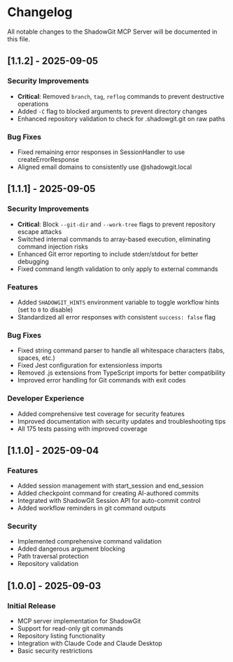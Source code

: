 # Changelog

All notable changes to the ShadowGit MCP Server will be documented in this file.

## [1.1.2] - 2025-09-05

### Security Improvements
- **Critical**: Removed `branch`, `tag`, `reflog` commands to prevent destructive operations
- Added `-C` flag to blocked arguments to prevent directory changes
- Enhanced repository validation to check for .shadowgit.git on raw paths

### Bug Fixes
- Fixed remaining error responses in SessionHandler to use createErrorResponse
- Aligned email domains to consistently use @shadowgit.local

## [1.1.1] - 2025-09-05

### Security Improvements
- **Critical**: Block `--git-dir` and `--work-tree` flags to prevent repository escape attacks
- Switched internal commands to array-based execution, eliminating command injection risks
- Enhanced Git error reporting to include stderr/stdout for better debugging
- Fixed command length validation to only apply to external commands

### Features
- Added `SHADOWGIT_HINTS` environment variable to toggle workflow hints (set to `0` to disable)
- Standardized all error responses with consistent `success: false` flag

### Bug Fixes
- Fixed string command parser to handle all whitespace characters (tabs, spaces, etc.)
- Fixed Jest configuration for extensionless imports
- Removed .js extensions from TypeScript imports for better compatibility
- Improved error handling for Git commands with exit codes

### Developer Experience
- Added comprehensive test coverage for security features
- Improved documentation with security updates and troubleshooting tips
- All 175 tests passing with improved coverage

## [1.1.0] - 2025-09-04

### Features
- Added session management with start_session and end_session
- Added checkpoint command for creating AI-authored commits
- Integrated with ShadowGit Session API for auto-commit control
- Added workflow reminders in git command outputs

### Security
- Implemented comprehensive command validation
- Added dangerous argument blocking
- Path traversal protection
- Repository validation

## [1.0.0] - 2025-09-03

### Initial Release
- MCP server implementation for ShadowGit
- Support for read-only git commands
- Repository listing functionality
- Integration with Claude Code and Claude Desktop
- Basic security restrictions
